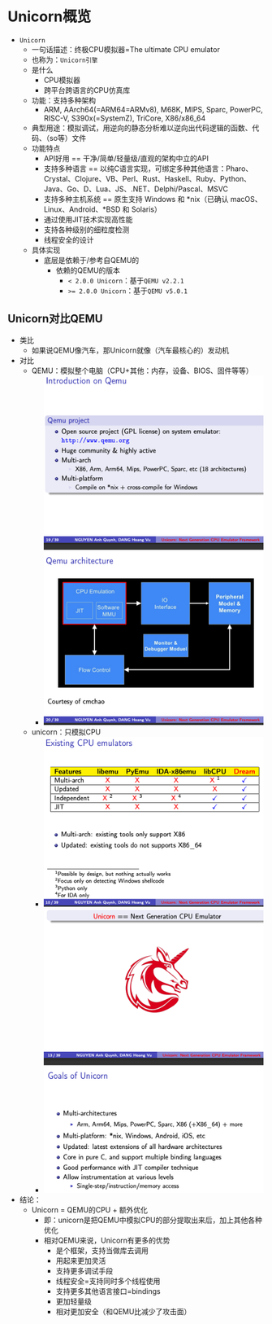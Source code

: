 # Unicorn概览

* `Unicorn`
  * 一句话描述：终极CPU模拟器=The ultimate CPU emulator
  * 也称为：`Unicorn引擎`
  * 是什么
    * CPU模拟器
    * 跨平台跨语言的CPU仿真库
  * 功能：支持多种架构
    * ARM, AArch64(=ARM64=ARMv8), M68K, MIPS, Sparc, PowerPC, RISC-V, S390x(=SystemZ), TriCore, X86/x86_64
  * 典型用途：模拟调试，用逆向的静态分析难以逆向出代码逻辑的函数、代码、（so等）文件
  * 功能特点
    * API好用 == 干净/简单/轻量级/直观的架构中立的API
    * 支持多种语言 == 以纯C语言实现，可绑定多种其他语言：Pharo、Crystal、Clojure、VB、Perl、Rust、Haskell、Ruby、Python、Java、Go、D、Lua、JS、.NET、Delphi/Pascal、MSVC
    * 支持多种主机系统 == 原生支持 Windows 和 *nix（已确认 macOS、Linux、Android、*BSD 和 Solaris）
    * 通过使用JIT技术实现高性能
    * 支持各种级别的细粒度检测
    * 线程安全的设计
  * 具体实现
    * 底层是依赖于/参考自QEMU的
      * 依赖的QEMU的版本
        * `< 2.0.0 Unicorn`：基于`QEMU v2.2.1`
        * `>= 2.0.0 Unicorn`：基于`QEMU v5.0.1`

## Unicorn对比QEMU

* 类比
  * 如果说QEMU像汽车，那Unicorn就像（汽车最核心的）发动机
* 对比
  * QEMU：模拟整个电脑（CPU+其他：内存，设备、BIOS、固件等等）
    * ![qemu_arch](../assets/img/qemu_arch.png)
  * unicorn：只模拟CPU
    * ![existing_cpu_emulator](../assets/img/existing_cpu_emulator.png)
    * ![unicorn_goal](../assets/img/unicorn_goal.png)
* 结论：
  * Unicorn = QEMU的CPU + 额外优化
    * 即：unicorn是把QEMU中模拟CPU的部分提取出来后，加上其他各种优化
    * 相对QEMU来说，Unicorn有更多的优势
      * 是个框架，支持当做库去调用
      * 用起来更加灵活
      * 支持更多调试手段
      * 线程安全=支持同时多个线程使用
      * 支持更多其他语言接口=bindings
      * 更加轻量级
      * 相对更加安全（和QEMU比减少了攻击面）
